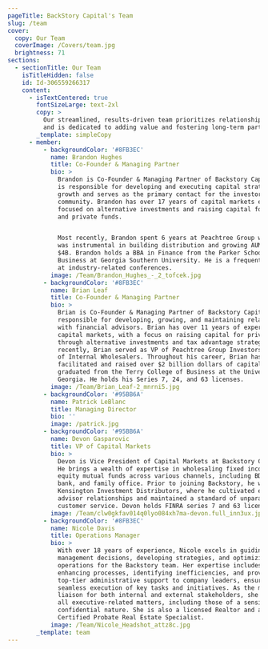 ```yaml
---
pageTitle: BackStory Capital's Team
slug: /team
cover:
  copy: Our Team
  coverImage: /Covers/team.jpg
  brightness: 71
sections:
  - sectionTitle: Our Team
    isTitleHidden: false
    id: Id-306559266317
    content:
      - isTextCentered: true
        fontSizeLarge: text-2xl
        copy: >
          Our streamlined, results-driven team prioritizes relationship-building
          and is dedicated to adding value and fostering long-term partnerships.
        _template: simpleCopy
      - member:
          - backgroundColor: '#8FB3EC'
            name: Brandon Hughes
            title: Co-Founder & Managing Partner
            bio: >
              Brandon is Co-Founder & Managing Partner of Backstory Capital. He
              is responsible for developing and executing capital strategy for
              growth and serves as the primary contact for the investor
              community. Brandon has over 17 years of capital markets experience
              focused on alternative investments and raising capital for public
              and private funds.


              Most recently, Brandon spent 6 years at Peachtree Group where he
              was instrumental in building distribution and growing AUM over
              $4B. Brandon holds a BBA in Finance from the Parker School of
              Business at Georgia Southern University. He is a frequent speaker
              at industry-related conferences.
            image: /Team/Brandon_Hughes_-_2_tofcek.jpg
          - backgroundColor: '#8FB3EC'
            name: Brian Leaf
            title: Co-Founder & Managing Partner
            bio: >
              Brian is Co-Founder & Managing Partner of Backstory Capital. He is
              responsible for developing, growing, and maintaining relationships
              with financial advisors. Brian has over 11 years of experience in
              capital markets, with a focus on raising capital for private funds
              through alternative investments and tax advantage strategies. Most
              recently, Brian served as VP of Peachtree Group Investors and Head
              of Internal Wholesalers. Throughout his career, Brian has
              facilitated and raised over $2 billion dollars of capital. Brian
              graduated from the Terry College of Business at the University of
              Georgia. He holds his Series 7, 24, and 63 licenses.
            image: /Team/Brian_Leaf-2_mnrni5.jpg
          - backgroundColor: '#95BB6A'
            name: Patrick LeBlanc
            title: Managing Director
            bio: ''
            image: /patrick.jpg
          - backgroundColor: '#95BB6A'
            name: Devon Gasparovic
            title: VP of Capital Markets
            bio: >
              Devon is Vice President of Capital Markets at Backstory Capital.
              He brings a wealth of expertise in wholesaling fixed income and
              equity mutual funds across various channels, including BD, RIA,
              bank, and family office. Prior to joining Backstory, he was with
              Kensington Investment Distributors, where he cultivated enduring
              advisor relationships and maintained a standard of unparalleled
              customer service. Devon holds FINRA series 7 and 63 licenses.
            image: /Team/clw0gkfav014q0lyo084xh7ma-devon.full_inn3ux.jpg
          - backgroundColor: '#8FB3EC'
            name: Nicole Davis
            title: Operations Manager
            bio: >
              With over 18 years of experience, Nicole excels in guiding
              management decisions, developing strategies, and optimizing
              operations for the Backstory team. Her expertise includes
              enhancing processes, identifying inefficiencies, and providing
              top-tier administrative support to company leaders, ensuring
              seamless execution of key tasks and initiatives. As the main
              liaison for both internal and external stakeholders, she handles
              all executive-related matters, including those of a sensitive or
              confidential nature. She is also a licensed Realtor and a
              Certified Probate Real Estate Specialist.
            image: /Team/Nicole_Headshot_attz8c.jpg
        _template: team
---
```


